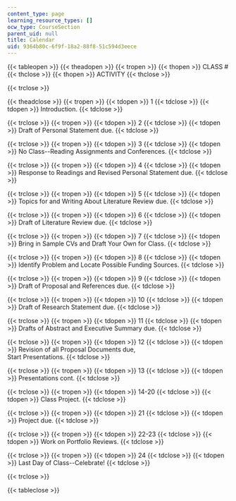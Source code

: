```yaml
---
content_type: page
learning_resource_types: []
ocw_type: CourseSection
parent_uid: null
title: Calendar
uid: 9364b80c-6f9f-18a2-88f8-51c594d3eece
---
```


{{< tableopen >}}
{{< theadopen >}}
{{< tropen >}}
{{< thopen >}}
CLASS #
{{< thclose >}}
{{< thopen >}}
ACTIVITY
{{< thclose >}}

{{< trclose >}}

{{< theadclose >}}
{{< tropen >}}
{{< tdopen >}}
1
{{< tdclose >}}
{{< tdopen >}}
Introduction.
{{< tdclose >}}

{{< trclose >}}
{{< tropen >}}
{{< tdopen >}}
2
{{< tdclose >}}
{{< tdopen >}}
Draft of Personal Statement due.
{{< tdclose >}}

{{< trclose >}}
{{< tropen >}}
{{< tdopen >}}
3
{{< tdclose >}}
{{< tdopen >}}
No Class--Reading Assignments and Conferences.
{{< tdclose >}}

{{< trclose >}}
{{< tropen >}}
{{< tdopen >}}
4
{{< tdclose >}}
{{< tdopen >}}
Response to Readings and Revised Personal Statement due.
{{< tdclose >}}

{{< trclose >}}
{{< tropen >}}
{{< tdopen >}}
5
{{< tdclose >}}
{{< tdopen >}}
Topics for and Writing About Literature Review due.
{{< tdclose >}}

{{< trclose >}}
{{< tropen >}}
{{< tdopen >}}
6
{{< tdclose >}}
{{< tdopen >}}
Draft of Literature Review due.
{{< tdclose >}}

{{< trclose >}}
{{< tropen >}}
{{< tdopen >}}
7
{{< tdclose >}}
{{< tdopen >}}
Bring in Sample CVs and Draft Your Own for Class.
{{< tdclose >}}

{{< trclose >}}
{{< tropen >}}
{{< tdopen >}}
8
{{< tdclose >}}
{{< tdopen >}}
Identify Problem and Locate Possible Funding Sources.
{{< tdclose >}}

{{< trclose >}}
{{< tropen >}}
{{< tdopen >}}
9
{{< tdclose >}}
{{< tdopen >}}
Draft of Proposal and References due.
{{< tdclose >}}

{{< trclose >}}
{{< tropen >}}
{{< tdopen >}}
10
{{< tdclose >}}
{{< tdopen >}}
Draft of Research Statement due.
{{< tdclose >}}

{{< trclose >}}
{{< tropen >}}
{{< tdopen >}}
11
{{< tdclose >}}
{{< tdopen >}}
Drafts of Abstract and Executive Summary due.
{{< tdclose >}}

{{< trclose >}}
{{< tropen >}}
{{< tdopen >}}
12
{{< tdclose >}}
{{< tdopen >}}
Revision of all Proposal Documents due,  
Start Presentations.
{{< tdclose >}}

{{< trclose >}}
{{< tropen >}}
{{< tdopen >}}
13
{{< tdclose >}}
{{< tdopen >}}
Presentations cont.
{{< tdclose >}}

{{< trclose >}}
{{< tropen >}}
{{< tdopen >}}
14-20
{{< tdclose >}}
{{< tdopen >}}
Class Project.
{{< tdclose >}}

{{< trclose >}}
{{< tropen >}}
{{< tdopen >}}
21
{{< tdclose >}}
{{< tdopen >}}
Project due.
{{< tdclose >}}

{{< trclose >}}
{{< tropen >}}
{{< tdopen >}}
22-23
{{< tdclose >}}
{{< tdopen >}}
Work on Portfolio Reviews.
{{< tdclose >}}

{{< trclose >}}
{{< tropen >}}
{{< tdopen >}}
24
{{< tdclose >}}
{{< tdopen >}}
Last Day of Class--Celebrate!
{{< tdclose >}}

{{< trclose >}}

{{< tableclose >}}